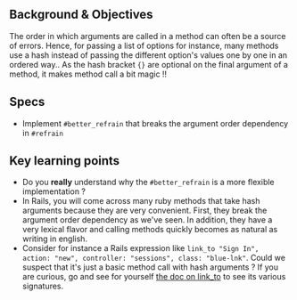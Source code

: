 ## Background & Objectives

The order in which arguments are called in a method can often be a source of errors. Hence, for passing a list of options for instance, many methods use a hash instead of passing the different option's values one by one in an ordered way.. As the hash bracket `{}` are optional on the final argument of a method, it makes method call a bit magic !!

## Specs

- Implement `#better_refrain` that breaks the argument order dependency in `#refrain`

## Key learning points

- Do you **really** understand why the `#better_refrain` is a more flexible implementation ?
- In Rails, you will come across many ruby methods that take hash arguments because they are very convenient. First, they break the argument order dependency as we've seen. In addition, they have a very lexical flavor and calling methods quickly becomes as natural as writing in english.
- Consider for instance a Rails expression like `link_to "Sign In", action: "new", controller: "sessions", class: "blue-lnk"`. Could we suspect that it's just a basic method call with hash arguments ? If you are curious, go and see for yourself [the doc on link_to](http://api.rubyonrails.org/classes/ActionView/Helpers/UrlHelper.html#method-i-link_to) to see its various signatures.
